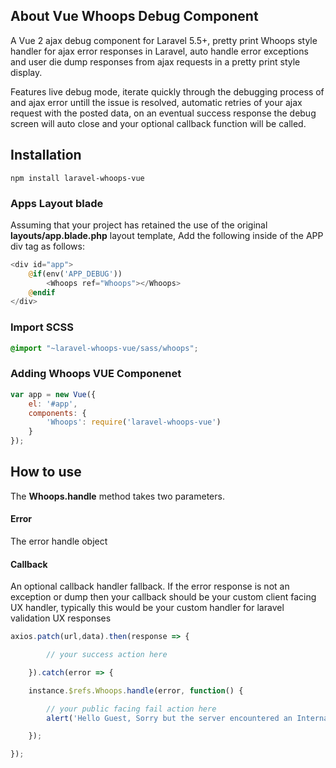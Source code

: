 ## About Vue Whoops Debug Component

A Vue 2 ajax debug component for Laravel 5.5+, pretty print Whoops style handler for ajax error responses in Laravel, auto handle error exceptions and user die dump responses from ajax requests in a pretty print style display.

Features live debug mode, iterate quickly through the debugging process of and ajax error untill the issue is resolved, automatic retries of your ajax request with the posted data, on an eventual success response the debug screen will auto close and your optional callback function will be called.

## Installation

	npm install laravel-whoops-vue

### Apps Layout blade

Assuming that your project has retained the use of the original **layouts/app.blade.php** layout template, Add the following inside of the APP div tag as follows:

```php
<div id="app">
	@if(env('APP_DEBUG'))
		<Whoops ref="Whoops"></Whoops>
	@endif
</div>
```

### Import SCSS

```scss
@import "~laravel-whoops-vue/sass/whoops";
```


### Adding Whoops VUE Componenet

```javascript
var app = new Vue({
	el: '#app',
	components: {
		'Whoops': require('laravel-whoops-vue')
	}
});
```

## How to use

The **Whoops.handle** method takes two parameters.

#### Error
The error handle object

#### Callback
An optional callback handler fallback.
If the error response is not an exception or dump then your callback should be your custom client facing UX handler, typically this would be your custom handler for laravel validation UX responses

```javascript
axios.patch(url,data).then(response => {

		// your success action here

	}).catch(error => {

	instance.$refs.Whoops.handle(error, function() {

		// your public facing fail action here
		alert('Hello Guest, Sorry but the server encountered an Internal Server Error during the processing your request!');

	});

});
```
